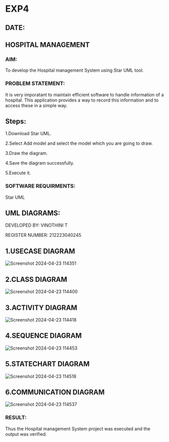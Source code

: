 # EXP4
## DATE:
## HOSPITAL MANAGEMENT
### AIM:
To develop the Hospital management System using Star UML tool.
### PROBLEM STATEMENT:
It is very imporatant to maintain efficient software to handle information of a hospital.
This application provides a way to record this information and to access these in a simple way.
## Steps:
1.Download Star UML.

2.Select Add model and select the model which you are going to draw.

3.Draw the diagram.

4.Save the diagram successfully.

5.Execute it.
### SOFTWARE REQUIRMENTS:
Star UML
## UML DIAGRAMS:
DEVELOPED BY: VINOTHINI T 

REGISTER NUMBER: 212223040245
## 1.USECASE DIAGRAM
![Screenshot 2024-04-23 114351](https://github.com/Vinothini1711/LAB-1-ATM/assets/144300204/f4371879-9e39-4354-9388-35cf87962d6b)
## 2.CLASS DIAGRAM
![Screenshot 2024-04-23 114400](https://github.com/Vinothini1711/LAB-1-ATM/assets/144300204/40f81e9c-70c2-44bd-9c78-af3f49c02122)
## 3.ACTIVITY DIAGRAM
![Screenshot 2024-04-23 114418](https://github.com/Vinothini1711/LAB-1-ATM/assets/144300204/2f294cc8-4792-4e96-974b-47ba7f4c79f4)
## 4.SEQUENCE DIAGRAM
![Screenshot 2024-04-23 114453](https://github.com/Vinothini1711/LAB-1-ATM/assets/144300204/9f916bdf-4f0c-4690-8ca5-b011dd4ac606)
## 5.STATECHART DIAGRAM
![Screenshot 2024-04-23 114518](https://github.com/Vinothini1711/LAB-1-ATM/assets/144300204/de9ab8d2-06b9-4ab0-9f3f-6ca696b12b58)
## 6.COMMUNICATION DIAGRAM
![Screenshot 2024-04-23 114537](https://github.com/Vinothini1711/LAB-1-ATM/assets/144300204/ab80b27e-6a73-4a23-ae70-3a6b13285278)
### RESULT:
Thus the Hospital management System project was executed and the output was verified.
